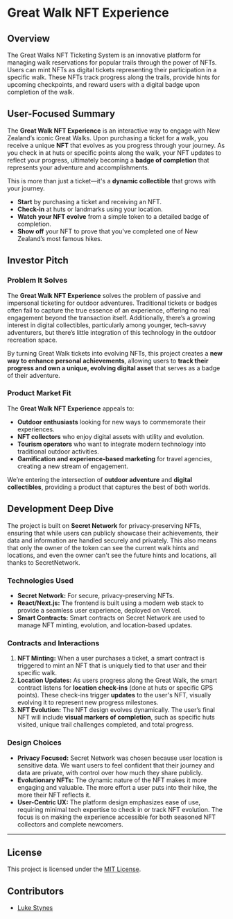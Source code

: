 # Great Walk NFT Experience

## Overview
The Great Walks NFT Ticketing System is an innovative platform for managing walk reservations for popular trails through the power of NFTs. Users can mint NFTs as digital tickets representing their participation in a specific walk. These NFTs track progress along the trails, provide hints for upcoming checkpoints, and reward users with a digital badge upon completion of the walk.

## User-Focused Summary

The **Great Walk NFT Experience** is an interactive way to engage with New Zealand’s iconic Great Walks. Upon purchasing a ticket for a walk, you receive a unique **NFT** that evolves as you progress through your journey. As you check in at huts or specific points along the walk, your NFT updates to reflect your progress, ultimately becoming a **badge of completion** that represents your adventure and accomplishments.

This is more than just a ticket—it's a **dynamic collectible** that grows with your journey.

- **Start** by purchasing a ticket and receiving an NFT.
- **Check-in** at huts or landmarks using your location.
- **Watch your NFT evolve** from a simple token to a detailed badge of completion.
- **Show off** your NFT to prove that you've completed one of New Zealand’s most famous hikes.

## Investor Pitch

### Problem It Solves

The **Great Walk NFT Experience** solves the problem of passive and impersonal ticketing for outdoor adventures. Traditional tickets or badges often fail to capture the true essence of an experience, offering no real engagement beyond the transaction itself. Additionally, there’s a growing interest in digital collectibles, particularly among younger, tech-savvy adventurers, but there’s little integration of this technology in the outdoor recreation space.

By turning Great Walk tickets into evolving NFTs, this project creates a **new way to enhance personal achievements**, allowing users to **track their progress and own a unique, evolving digital asset** that serves as a badge of their adventure.

### Product Market Fit

The **Great Walk NFT Experience** appeals to:

- **Outdoor enthusiasts** looking for new ways to commemorate their experiences.
- **NFT collectors** who enjoy digital assets with utility and evolution.
- **Tourism operators** who want to integrate modern technology into traditional outdoor activities.
- **Gamification and experience-based marketing** for travel agencies, creating a new stream of engagement.

We’re entering the intersection of **outdoor adventure** and **digital collectibles**, providing a product that captures the best of both worlds.

## Development Deep Dive

The project is built on **Secret Network** for privacy-preserving NFTs, ensuring that while users can publicly showcase their achievements, their data and information are handled securely and privately.
This also means that only the owner of the token can see the current walk hints and locations, and even the owner can't see the future hints and locations, all thanks to SecretNetwork.

### Technologies Used

- **Secret Network:** For secure, privacy-preserving NFTs.
- **React/Next.js:** The frontend is built using a modern web stack to provide a seamless user experience, deployed on Vercel.
- **Smart Contracts:** Smart contracts on Secret Network are used to manage NFT minting, evolution, and location-based updates.

### Contracts and Interactions

1. **NFT Minting:** When a user purchases a ticket, a smart contract is triggered to mint an NFT that is uniquely tied to that user and their specific walk.
2. **Location Updates:** As users progress along the Great Walk, the smart contract listens for **location check-ins** (done at huts or specific GPS points). These check-ins trigger **updates** to the user's NFT, visually evolving it to represent new progress milestones.
3. **NFT Evolution:** The NFT design evolves dynamically. The user’s final NFT will include **visual markers of completion**, such as specific huts visited, unique trail challenges completed, and total progress.

### Design Choices

- **Privacy Focused:** Secret Network was chosen because user location is sensitive data. We want users to feel confident that their journey and data are private, with control over how much they share publicly.
- **Evolutionary NFTs:** The dynamic nature of the NFT makes it more engaging and valuable. The more effort a user puts into their hike, the more their NFT reflects it.
- **User-Centric UX:** The platform design emphasizes ease of use, requiring minimal tech expertise to check in or track NFT evolution. The focus is on making the experience accessible for both seasoned NFT collectors and complete newcomers.


---

## License

This project is licensed under the [MIT License](LICENSE).

## Contributors

- [Luke Stynes](https://www.github.com/lukestynes)

